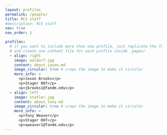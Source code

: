 ```yaml
---
layout: profiles
permalink: /people/
title: RCS staff
#description: RCS staff
nav: true
nav_order: 1

profiles:
  # if you want to include more than one profile, just replicate the following block
  # and create one content file for each profile inside _pages/
  - align: right
    image: waldorf.jpg
    content: about_jason.md
    image_circular: true # crops the image to make it circular
    more_info: >
      <p>Jason Brooks</p>
      <p>Stager 007</p>
      <p>jbrooks1@fandm.edu</p>
  - align: left
    image: statler.jpg
    content: about_tony.md
    image_circular: true # crops the image to make it circular
    more_info: >
      <p>Tony Weaver</p>
      <p>Stager 007</p>
      <p>aweaver1@fandm.edu</p>
---
```

